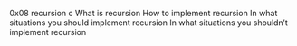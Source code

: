 0x08 recursion c
What is recursion
How to implement recursion
In what situations you should implement recursion
In what situations you shouldn’t implement recursion
